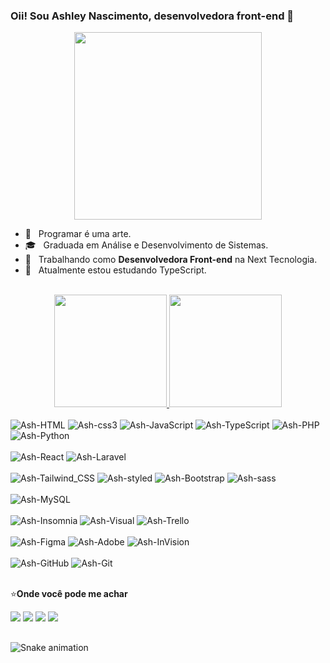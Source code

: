 ### Oii! Sou Ashley Nascimento, desenvolvedora front-end 👋

<div id="header" align="center">
  <img src="https://media.giphy.com/media/paTz7UZbPfTZFRYnnB/giphy.gif" width="300"/>
</div>

- 🌼 &nbsp; Programar é uma arte.
- 🎓 &nbsp; Graduada em Análise e Desenvolvimento de Sistemas.
- 💼 &nbsp; Trabalhando como **Desenvolvedora Front-end** na Next Tecnologia.
- 🌱 &nbsp; Atualmente estou estudando TypeScript.


<div align="center">
  <br/>
  <a href="https://github.com/ashley-nascimento">
    <img height="180em" src="https://github-readme-stats.vercel.app/api?username=ashley-nascimento&show_icons=true&theme=rose_pine&include_all_commits=true&count_private=true"/>
    <img height="180em" src="https://github-readme-stats.vercel.app/api/top-langs/?username=ashley-nascimento&layout=compact&langs_count=7&theme=rose_pine"/>
  </a>
   <br/>
</div>
  
<div style="display: inline_block"><br>
   <img alt="Ash-HTML" src="https://img.shields.io/badge/HTML5-ff69b4?style=for-the-badge&logo=html5&logoColor=white" />
  <img alt="Ash-css3" src="https://img.shields.io/badge/CSS3-1572B6?style=for-the-badge&logo=css3&logoColor=white" />
  <img alt="Ash-JavaScript" src="https://img.shields.io/badge/JavaScript-F7DF1E?style=for-the-badge&logo=javascript&logoColor=white" />
  <img alt="Ash-TypeScript" src="https://img.shields.io/badge/TypeScript-007ACC?style=for-the-badge&logo=typescript&logoColor=white" />
  <img alt="Ash-PHP" src="https://img.shields.io/badge/PHP-777BB4?style=for-the-badge&logo=php&logoColor=white" />
  <img alt="Ash-Python" src="https://img.shields.io/badge/Python-3776AB?style=for-the-badge&logo=python&logoColor=white" />
</div>

<div style="display: inline_block"><br>
  <img alt="Ash-React" src="https://img.shields.io/badge/React-20232A?style=for-the-badge&logo=react&logoColor=61DAFB" />
  <img alt="Ash-Laravel" src="https://img.shields.io/badge/Laravel-FF2D20?style=for-the-badge&logo=laravel&logoColor=white" />
</div>

<div style="display: inline_block"><br>
  <img alt="Ash-Tailwind_CSS" src="https://img.shields.io/badge/Tailwind_CSS-38B2AC?style=for-the-badge&logo=tailwind-css&logoColor=white"/>
  <img alt="Ash-styled" src="https://img.shields.io/badge/styled--components-DB7093?style=for-the-badge&logo=styled-components&logoColor=white"/>
  <img alt="Ash-Bootstrap" src="https://img.shields.io/badge/Bootstrap-563D7C?style=for-the-badge&logo=bootstrap&logoColor=white" />
  <img alt="Ash-sass" src="https://img.shields.io/badge/Sass-CC6699?style=for-the-badge&logo=sass&logoColor=white" />
</div>

<div style="display: inline_block"><br>
   <img alt="Ash-MySQL" src="https://img.shields.io/badge/MySQL-00000F?style=for-the-badge&logo=mysql&logoColor=white" />
</div>

<div style="display: inline_block"><br>
  <img alt="Ash-Insomnia" src="https://img.shields.io/badge/-Insomnia-00000F?style=for-the-badge&logo=insomnia" />
  <img alt="Ash-Visual" src="https://img.shields.io/badge/-Visual%20Studio%20Code-00000F?style=for-the-badge&logo=visual-studio-code&logoColor=007ACC" />
  <img alt="Ash-Trello" src="https://img.shields.io/badge/Trello-0052CC?style=for-the-badge&logo=trello&logoColor=white" />
</div>

<div style="display: inline_block"><br>
  <img alt="Ash-Figma" src="https://img.shields.io/badge/Figma-F24E1E?style=for-the-badge&logo=figma&logoColor=white" />
  <img alt="Ash-Adobe" src="https://img.shields.io/badge/Adobe%20XD-470137?style=for-the-badge&logo=Adobe%20XD&logoColor=#FF61F6"/>
  <img alt="Ash-InVision" src="https://img.shields.io/badge/InVision-FF3366?style=for-the-badge&logo=InVision&logoColor=white"/>
</div>

<div style="display: inline_block"><br>
   <img alt="Ash-GitHub" src="https://img.shields.io/badge/-GitHub-00000F?style=for-the-badge&logo=github"/>
  <img alt="Ash-Git" src="https://img.shields.io/badge/-Git-00000F?style=for-the-badge&logo=git"/>
 
</div>

 <br/>
 
⭐**Onde você pode me achar**
  
  <div> 
  <a href="https://www.youtube.com/channel/UCINLuKrKUOWTzatY4aFJ4-w" target="_blank"><img src="https://img.shields.io/badge/YouTube-FF0000?style=for-the-badge&logo=youtube&logoColor=white" target="_blank"></a>
  <a href="https://instagram.com/imashyn" target="_blank"><img src="https://img.shields.io/badge/-Instagram-%23E4405F?style=for-the-badge&logo=instagram&logoColor=white" target="_blank"></a>
  <a href = "mailto:ashley.nandahta@gmail.com"><img src="https://img.shields.io/badge/-Gmail-ff69b4?style=for-the-badge&logo=gmail&logoColor=white" target="_blank"></a>
  <a href="https://www.linkedin.com/in/ashley-nascimento/" target="_blank"><img src="https://img.shields.io/badge/-LinkedIn-%230077B5?style=for-the-badge&logo=linkedin&logoColor=white" target="_blank"></a> 
 
</div>

## 
  
<!-- https://dev.to/envoy_/150-badges-for-github-pnk -->
 ![Snake animation](https://github.com/ashley-nascimento/ashley-nascimento/blob/output/github-contribution-grid-snake.svg)
